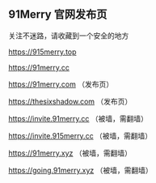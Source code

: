 ## 91Merry 官网发布页

关注不迷路，请收藏到一个安全的地方

https://915merry.top





https://91merry.cc





https://91merry.com （发布页）

https://thesixshadow.com （发布页）



https://invite.91merry.cc （被墙，需翻墙）

https://invite.915merry.cc （被墙，需翻墙）

https://91merry.xyz （被墙，需翻墙）

https://going.91merry.xyz （被墙，需翻墙）

